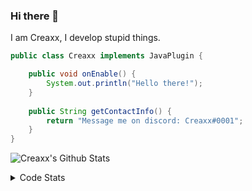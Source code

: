 ### Hi there 👋

I am Creaxx, I develop stupid things. 

```java
public class Creaxx implements JavaPlugin {

    public void onEnable() {
        System.out.println("Hello there!");
    }
    
    public String getContactInfo() {
        return "Message me on discord: Creaxx#0001";
    }
}
```

![Creaxx's Github Stats](https://github-readme-stats.vercel.app/api?username=CreaxxOG&show_icons=true&theme=dark&count_private=true)

<details>
  <summary>Code Stats</summary>

<!--START_SECTION:waka-->
![Code Time](http://img.shields.io/badge/Code%20Time-1%2C067%20hrs%2026%20mins-blue)

![Lines of code](https://img.shields.io/badge/From%20Hello%20World%20I%27ve%20Written-166%20lines%20of%20code-blue)

**🐱 My GitHub Data** 

> 🏆 47 Contributions in the Year 2023
 > 
> 📦 66.1 kB Used in GitHub's Storage 
 > 
> 🚫 Not Opted to Hire
 > 
> 📜 4 Public Repositories 
 > 
> 🔑 2 Private Repositories  
 > 
**I'm an Early 🐤** 

```text
🌞 Morning    41 commits     █░░░░░░░░░░░░░░░░░░░░░░░░   5.39% 
🌆 Daytime    395 commits    █████████████░░░░░░░░░░░░   51.97% 
🌃 Evening    305 commits    ██████████░░░░░░░░░░░░░░░   40.13% 
🌙 Night      19 commits     ░░░░░░░░░░░░░░░░░░░░░░░░░   2.5%

```
📅 **I'm Most Productive on Saturday** 

```text
Monday       72 commits     ██░░░░░░░░░░░░░░░░░░░░░░░   9.47% 
Tuesday      94 commits     ███░░░░░░░░░░░░░░░░░░░░░░   12.37% 
Wednesday    107 commits    ███░░░░░░░░░░░░░░░░░░░░░░   14.08% 
Thursday     87 commits     ██░░░░░░░░░░░░░░░░░░░░░░░   11.45% 
Friday       96 commits     ███░░░░░░░░░░░░░░░░░░░░░░   12.63% 
Saturday     200 commits    ██████░░░░░░░░░░░░░░░░░░░   26.32% 
Sunday       104 commits    ███░░░░░░░░░░░░░░░░░░░░░░   13.68%

```


📊 **This Week I Spent My Time On** 

```text
💬 Programming Languages: 
Java                     22 hrs              ██████████████████████░░░   87.99% 
YAML                     53 mins             █░░░░░░░░░░░░░░░░░░░░░░░░   3.55% 
XML                      47 mins             ░░░░░░░░░░░░░░░░░░░░░░░░░   3.15% 
Kotlin                   46 mins             ░░░░░░░░░░░░░░░░░░░░░░░░░   3.11% 
GitIgnore file           22 mins             ░░░░░░░░░░░░░░░░░░░░░░░░░   1.52%

🔥 Editors: 
IntelliJ                 25 hrs              █████████████████████████   100.0%

```

**I Mostly Code in Java** 

```text
Java                     13 repos            ████████████████░░░░░░░░░   65.0% 
Kotlin                   6 repos             ███████░░░░░░░░░░░░░░░░░░   30.0% 
EJS                      1 repo              █░░░░░░░░░░░░░░░░░░░░░░░░   5.0%

```



 Last Updated on 03/01/2023 12:38:53 UTC
<!--END_SECTION:waka-->
</details>
